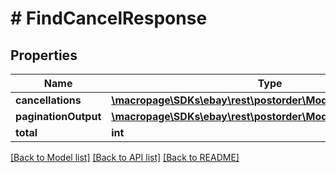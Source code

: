 # # FindCancelResponse

## Properties

Name | Type | Description | Notes
------------ | ------------- | ------------- | -------------
**cancellations** | [**\macropage\SDKs\ebay\rest\postorder\Model\CancelSummary[]**](CancelSummary.md) |  | [optional]
**paginationOutput** | [**\macropage\SDKs\ebay\rest\postorder\Model\PaginationOutput**](PaginationOutput.md) |  | [optional]
**total** | **int** |  | [optional]

[[Back to Model list]](../../README.md#models) [[Back to API list]](../../README.md#endpoints) [[Back to README]](../../README.md)
